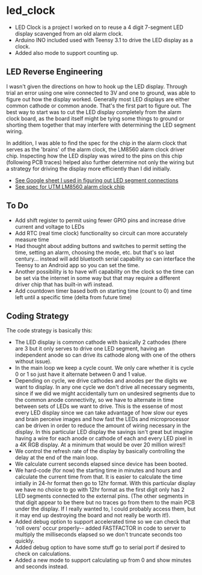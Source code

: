 # led_clock

- LED Clock is a project I worked on to reuse a 4 digit 7-segment LED display scavenged from an old alarm clock.
- Arduino INO included used with Teensy 3.1 to drive the LED display as a clock.  
- Added also mode to support counting up.

## LED Reverse Engineering
I wasn't given the directions on how to hook up the LED display.  Through trial an error using one wire connected to 3V and one to ground, was able to figure out how the display worked.   Generally most LED displays are either common cathode or common anode.  That's the first part to figure out.  The best way to start was to cut the LED display completely from the alarm clock board, as the board itself might be tying some things to ground or shorting them together that may interfere with determining the LED segment wiring.

In addition, I was able to find the spec for the chip in the alarm clock that serves as the 'brains' of the alarm clock, the LM8560 alarm clock driver chip.  Inspecting how the LED display was wired to the pins on this chip (following PCB traces) helped also further determine not only the wiring but a strategy for driving the display more efficiently than I did initially.

- [See Google sheet I used in figuring out LED segment connections](https://docs.google.com/spreadsheets/d/1uvN9qPjFpo4JUEpYhtVIMktASHFhyrPmAeeo7BXrQFY/edit?usp=sharing)
- [See spec for UTM LM8560 alarm clock chip](http://www.paulanders.com/G5-LED/ver1/datablad.pdf)

## To Do
- Add shift register to permit using fewer GPIO pins and increase drive current and voltage to LEDs
- Add RTC (real time clock) functionality so circuit can more accurately measure time
- Had thought about adding buttons and switches to permit setting the time, setting an alarm, choosing the mode, etc. but that's so last century... instead will add bluetooth serial capability so can interface the Teensy to an Android app so you can set the time.
- Another possibility is to have wifi capability on the clock so the time can be set via the internet in some way but that may require a different driver chip that has built-in wifi instead.
- Add countdown timer based both on starting time (count to 0) and time left until a specific time (delta from future time)

## Coding Strategy
The code strategy is basically this:
- The LED display is common cathode with basically 2 cathodes (there are 3 but it only serves to drive one LED segment, having an independent anode so can drive its cathode along with one of the others without issue).
- In the main loop we keep a cycle count.  We only care whether it is cycle 0 or 1 so just have it alternate between 0 and 1 value.
- Depending on cycle, we drive cathodes and anodes per the digits we want to display.  In any one cycle we don't drive all necessary segments, since if we did we might accidentally turn on undesired segments due to the common anode connectivity, so we have to alternate in time between sets of LEDs we want to drive.  This is the essense of most every LED display since we can take advantage of how slow our eyes and brain perceive images and how fast the LEDs and microprocessor can be driven in order to reduce the amount of wiring necessary in the display.   In this particular LED display the savings isn't great but imagine having a wire for each anode or cathode of each and every LED pixel in a 4K RGB display.  At a minimum that would be over 20 million wires!!
- We control the refresh rate of the display by basically controlling the delay at the end of the main loop.
- We calculate current seconds elapsed since device has been booted.
- We hard-code (for now) the starting time in minutes and hours and calculate the current time from that.  It is easier to calculate the time intially in 24-hr format then go to 12hr format.  With this particular display we have no choice to go with 12hr format as the first digit only has 2 LED segments connected to the external pins.  (The other segments in that digit appear to be there but no traces go from them to the main PCB under the display.  If I really wanted to, I could probably access them, but it may end up destroying the board and not really be worth it!).
- Added debug option to support accelerated time so we can check that 'roll overs' occur properly-- added FASTFACTOR in code to server to multiply the milliseconds elapsed so we don't truncate seconds too quickly.
- Added debug option to have some stuff go to serial port if desired to check on calculations.
- Added a new mode to support calculating up from 0 and show minutes and seconds instead.

